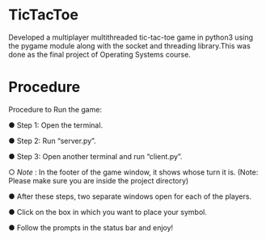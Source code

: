 # TicTacToe
Developed a multiplayer multithreaded tic-tac-toe game in python3 using the pygame module along with the socket and threading library.This was done as the final project of Operating Systems course.

# Procedure 

Procedure to Run the game:

  ● Step 1:​ Open the terminal.
  
  ● Step 2:​ Run “​server.py​”.
  
  ● Step 3:​ Open another terminal and run “​client.py​”.
  
  ○ *Note* : In the footer of the game window, it shows whose turn it is. (​Note:​ Please make sure you are inside the project directory)

  ● After these steps, two separate windows open for each of the players. 

  ● Click on the box in which you want to place your symbol. 

  ● Follow the prompts in the status bar and enjoy!

